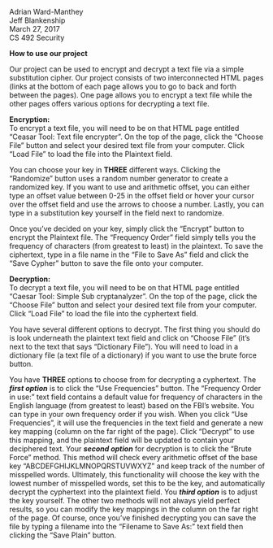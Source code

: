 Adrian Ward-Manthey <br>
Jeff Blankenship<br>
March 27, 2017<br>
CS 492 Security<br>

**How to use our project**

Our project can be used to encrypt and decrypt a text file via a simple substitution cipher. Our project consists of
two interconnected HTML pages (links at the bottom of each page allows you to go to back and forth between the
pages). One page allows you to encrypt a text file while the other pages offers various options for decrypting a text
file.

**Encryption:**<br>
To encrypt a text file, you will need to be on that HTML page entitled “Ceasar Tool: Text file encrypter”.
On the top of the page, click the “Choose File” button and select your desired text file from your computer. Click
“Load File” to load the file into the Plaintext field.

 You can choose your key in **THREE** different ways. Clicking the “Randomize” button uses a random
number generator to create a randomized key. If you want to use and arithmetic offset, you can either type an offset
value between 0-25 in the offset field or hover your cursor over the offset field and use the arrows to choose a
number. Lastly, you can type in a substitution key yourself in the field next to randomize.

Once you’ve decided on your key, simply click the “Encrypt” button to encrypt the Plaintext file. The
“Frequency Order” field simply tells you the frequency of characters (from greatest to least) in the plaintext. To
save the ciphertext, type in a file name in the “File to Save As” field and click the “Save Cypher” button to save the
file onto your computer.

**Decryption:**<br>
To decrypt a text file, you will need to be on that HTML page entitled “Caesar Tool: Simple Sub
cryptanalyzer”. On the top of the page, click the “Choose File” button and select your desired text file from your
computer. Click “Load File” to load the file into the cyphertext field.

You have several different options to decrypt. The first thing you should do is look underneath the
plaintext text field and click on “Choose File” (it’s next to the text that says “Dictionary File”). You will need to
load in a dictionary file (a text file of a dictionary) if you want to use the brute force button.

You have **THREE** options to choose from for decrypting a cyphertext. The **_first option_** is to click the “Use
Frequencies” button. The “Frequency Order in use:” text field contains a default value for frequency of characters
in the English language (from greatest to least) based on the FBI’s website. You can type in your own frequency
order if you wish. When you click “Use Frequencies”, it will use the frequencies in the text field and generate a new
key mapping (column on the far right of the page). Click “Decrypt” to use this mapping, and the plaintext field will
be updated to contain your deciphered text. Your **_second option_** for decryption is to click the “Brute Force” method.
This method will check every arithmetic offset of the base key “ABCDEFGHIJKLMNOPQRSTUVWXYZ” and
keep track of the number of misspelled words. Ultimately, this functionality will choose the key with the lowest
number of misspelled words, set this to be the key, and automatically decrypt the cyphertext into the plaintext field.
You **_third option_** is to adjust the key yourself. The other two methods will not always yield perfect results, so you
can modify the key mappings in the column on the far right of the page. Of course, once you’ve finished decrypting
you can save the file by typing a filename into the “Filename to Save As:” text field then clicking the “Save Plain”
button. 
